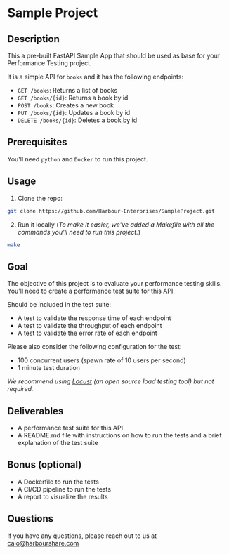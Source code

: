 # Sample Project

## Description

This a pre-built FastAPI Sample App that should be used as base for your Performance Testing project.

It is a simple API for `books` and it has the following endpoints:

- `GET /books`: Returns a list of books
- `GET /books/{id}`: Returns a book by id
- `POST /books`: Creates a new book
- `PUT /books/{id}`: Updates a book by id
- `DELETE /books/{id}`: Deletes a book by id

## Prerequisites

You'll need `python` and `Docker` to run this project.

## Usage

1. Clone the repo:

```bash
git clone https://github.com/Harbour-Enterprises/SampleProject.git
```

2. Run it locally (_To make it easier, we've added a Makefile with all the commands you'll need to run this project._)

```bash
make
```

## Goal

The objective of this project is to evaluate your performance testing skills. You'll need to create a performance test suite for this API.

Should be included in the test suite:

- A test to validate the response time of each endpoint
- A test to validate the throughput of each endpoint
- A test to validate the error rate of each endpoint

Please also consider the following configuration for the test:

- 100 concurrent users (spawn rate of 10 users per second)
- 1 minute test duration

_We recommend using [Locust](https://github.com/locustio/locust) (an open source load testing tool) but not required._

## Deliverables

- A performance test suite for this API
- A README.md file with instructions on how to run the tests and a brief explanation of the test suite

## Bonus (optional)

- A Dockerfile to run the tests
- A CI/CD pipeline to run the tests
- A report to visualize the results

## Questions

If you have any questions, please reach out to us at [caio@harbourshare.com](mailto:caio@harbourshare.com)
